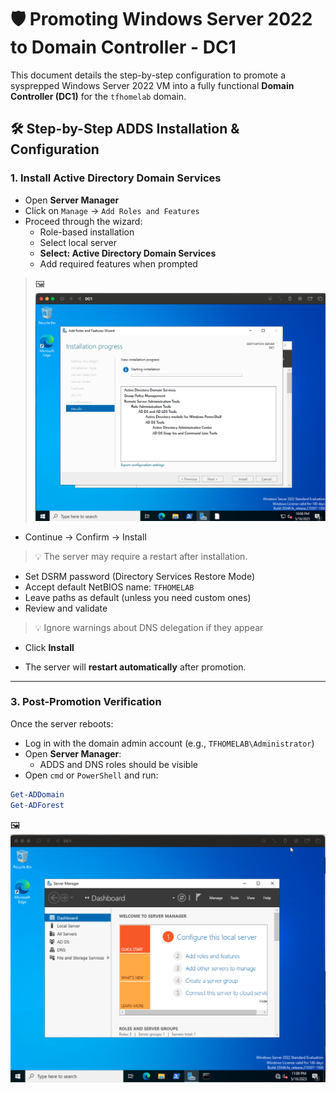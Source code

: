 # 🛡️ Promoting Windows Server 2022 to Domain Controller - DC1

This document details the step-by-step configuration to promote a sysprepped Windows Server 2022 VM into a fully functional **Domain Controller (DC1)** for the `tfhomelab` domain.


## 🛠️ Step-by-Step ADDS Installation & Configuration

### 1. Install Active Directory Domain Services

- Open **Server Manager**
- Click on `Manage` → `Add Roles and Features`
- Proceed through the wizard:
  - Role-based installation
  - Select local server
  - **Select: Active Directory Domain Services**
  - Add required features when prompted

> 🖼️ ![ADDS Role Selection](https://github.com/tadiusfrank2001/activedirectorycluster/blob/main/img/DC1_ADDS_DOWNLOAD.png)

- Continue → Confirm → Install

> 💡 The server may require a restart after installation.



- Set DSRM password (Directory Services Restore Mode)
- Accept default NetBIOS name: `TFHOMELAB`
- Leave paths as default (unless you need custom ones)
- Review and validate

> 💡 Ignore warnings about DNS delegation if they appear

- Click **Install**

- The server will **restart automatically** after promotion.

---

### 3. Post-Promotion Verification

Once the server reboots:

- Log in with the domain admin account (e.g., `TFHOMELAB\Administrator`)
- Open **Server Manager**:
  - ADDS and DNS roles should be visible
- Open `cmd` or `PowerShell` and run:

```powershell
Get-ADDomain
Get-ADForest
```
🖼️ ![ADDS Dash](https://github.com/tadiusfrank2001/activedirectorycluster/blob/main/img/TFHOMELAB_DOMAIN_DASHBOARD.png)

